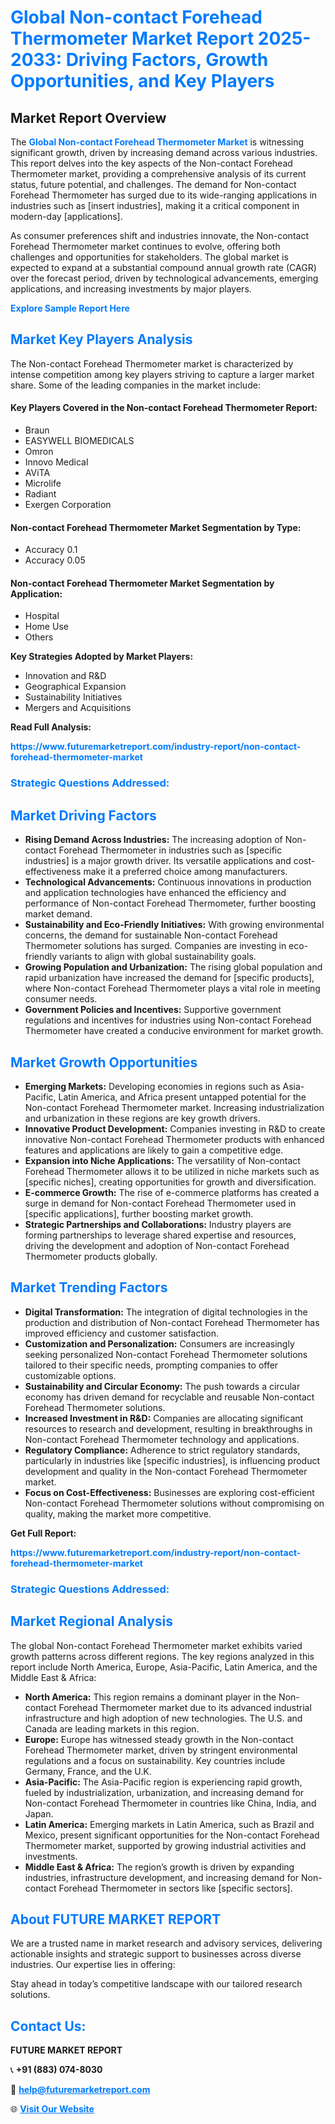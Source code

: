 <h1 style="color: #007BFF;">Global Non-contact Forehead Thermometer Market Report 2025-2033: Driving Factors, Growth Opportunities, and Key Players</h1>

<section id="overview">
<h2>Market Report Overview</h2>
<p>The <a href="https://www.futuremarketreport.com/industry-report/non-contact-forehead-thermometer-market" style="color: #007BFF; text-decoration: none;"><strong>Global Non-contact Forehead Thermometer Market</strong></a> is witnessing significant growth, driven by increasing demand across various industries. This report delves into the key aspects of the Non-contact Forehead Thermometer market, providing a comprehensive analysis of its current status, future potential, and challenges. The demand for Non-contact Forehead Thermometer has surged due to its wide-ranging applications in industries such as [insert industries], making it a critical component in modern-day [applications].</p>
<p>As consumer preferences shift and industries innovate, the Non-contact Forehead Thermometer market continues to evolve, offering both challenges and opportunities for stakeholders. The global market is expected to expand at a substantial compound annual growth rate (CAGR) over the forecast period, driven by technological advancements, emerging applications, and increasing investments by major players.</p>
</section>

<section id="overview">
<p><a href="https://www.futuremarketreport.com/request-sample/reportId=77869" style="color: #007BFF; text-decoration: none;"><strong>Explore Sample Report Here</strong></a></p>
</section>

<section id="key-players">
<h2 style="color: #007BFF;">Market Key Players Analysis</h2>
<p>The Non-contact Forehead Thermometer market is characterized by intense competition among key players striving to capture a larger market share. Some of the leading companies in the market include:</p>
<h4>Key Players Covered in the Non-contact Forehead Thermometer Report:</h4>
<ul><li>Braun</li><li>EASYWELL BIOMEDICALS</li><li>Omron</li><li>Innovo Medical</li><li>AViTA</li><li>Microlife</li><li>Radiant</li><li>Exergen Corporation</li></ul>
<h4>Non-contact Forehead Thermometer Market Segmentation by Type:</h4>
<ul><li>Accuracy 0.1</li><li>Accuracy 0.05</li></ul>

<h4>Non-contact Forehead Thermometer Market Segmentation by Application:</h4>
<ul><li>Hospital</li><li>Home Use</li><li>Others</li></ul>
<p><strong>Key Strategies Adopted by Market Players:</strong></p>
<ul>
<li>Innovation and R&D</li>
<li>Geographical Expansion</li>
<li>Sustainability Initiatives</li>
<li>Mergers and Acquisitions</li>
</ul>
</section>

<section>
<p><strong>Read Full Analysis: </strong></p><a href="https://www.futuremarketreport.com/industry-report/non-contact-forehead-thermometer-market" style="color: #007BFF; text-decoration: none;"><strong>https://www.futuremarketreport.com/industry-report/non-contact-forehead-thermometer-market</strong></a>
<h3 style="color: #007BFF;">Strategic Questions Addressed:</h3>
</section>

<section id="driving-factors">
<h2 style="color: #007BFF;">Market Driving Factors</h2>
<ul>
<li><strong>Rising Demand Across Industries:</strong> The increasing adoption of Non-contact Forehead Thermometer in industries such as [specific industries] is a major growth driver. Its versatile applications and cost-effectiveness make it a preferred choice among manufacturers.</li>
<li><strong>Technological Advancements:</strong> Continuous innovations in production and application technologies have enhanced the efficiency and performance of Non-contact Forehead Thermometer, further boosting market demand.</li>
<li><strong>Sustainability and Eco-Friendly Initiatives:</strong> With growing environmental concerns, the demand for sustainable Non-contact Forehead Thermometer solutions has surged. Companies are investing in eco-friendly variants to align with global sustainability goals.</li>
<li><strong>Growing Population and Urbanization:</strong> The rising global population and rapid urbanization have increased the demand for [specific products], where Non-contact Forehead Thermometer plays a vital role in meeting consumer needs.</li>
<li><strong>Government Policies and Incentives:</strong> Supportive government regulations and incentives for industries using Non-contact Forehead Thermometer have created a conducive environment for market growth.</li>
</ul>
</section>

<section id="growth-opportunities">
<h2 style="color: #007BFF;">Market Growth Opportunities</h2>
<ul>
<li><strong>Emerging Markets:</strong> Developing economies in regions such as Asia-Pacific, Latin America, and Africa present untapped potential for the Non-contact Forehead Thermometer market. Increasing industrialization and urbanization in these regions are key growth drivers.</li>
<li><strong>Innovative Product Development:</strong> Companies investing in R&D to create innovative Non-contact Forehead Thermometer products with enhanced features and applications are likely to gain a competitive edge.</li>
<li><strong>Expansion into Niche Applications:</strong> The versatility of Non-contact Forehead Thermometer allows it to be utilized in niche markets such as [specific niches], creating opportunities for growth and diversification.</li>
<li><strong>E-commerce Growth:</strong> The rise of e-commerce platforms has created a surge in demand for Non-contact Forehead Thermometer used in [specific applications], further boosting market growth.</li>
<li><strong>Strategic Partnerships and Collaborations:</strong> Industry players are forming partnerships to leverage shared expertise and resources, driving the development and adoption of Non-contact Forehead Thermometer products globally.</li>
</ul>
</section>

<section id="trending-factors">
<h2 style="color: #007BFF;">Market Trending Factors</h2>
<ul>
<li><strong>Digital Transformation:</strong> The integration of digital technologies in the production and distribution of Non-contact Forehead Thermometer has improved efficiency and customer satisfaction.</li>
<li><strong>Customization and Personalization:</strong> Consumers are increasingly seeking personalized Non-contact Forehead Thermometer solutions tailored to their specific needs, prompting companies to offer customizable options.</li>
<li><strong>Sustainability and Circular Economy:</strong> The push towards a circular economy has driven demand for recyclable and reusable Non-contact Forehead Thermometer solutions.</li>
<li><strong>Increased Investment in R&D:</strong> Companies are allocating significant resources to research and development, resulting in breakthroughs in Non-contact Forehead Thermometer technology and applications.</li>
<li><strong>Regulatory Compliance:</strong> Adherence to strict regulatory standards, particularly in industries like [specific industries], is influencing product development and quality in the Non-contact Forehead Thermometer market.</li>
<li><strong>Focus on Cost-Effectiveness:</strong> Businesses are exploring cost-efficient Non-contact Forehead Thermometer solutions without compromising on quality, making the market more competitive.</li>
</ul>
</section>

<section>
<p><strong>Get Full Report: </strong></p><a href="https://www.futuremarketreport.com/industry-report/non-contact-forehead-thermometer-market" style="color: #007BFF; text-decoration: none;"><strong>https://www.futuremarketreport.com/industry-report/non-contact-forehead-thermometer-market</strong></a>
<h3 style="color: #007BFF;">Strategic Questions Addressed:</h3>
</section>


<section id="regional-analysis">
<h2 style="color: #007BFF;">Market Regional Analysis</h2>
<p>The global Non-contact Forehead Thermometer market exhibits varied growth patterns across different regions. The key regions analyzed in this report include North America, Europe, Asia-Pacific, Latin America, and the Middle East & Africa:</p>
<ul>
<li><strong>North America:</strong> This region remains a dominant player in the Non-contact Forehead Thermometer market due to its advanced industrial infrastructure and high adoption of new technologies. The U.S. and Canada are leading markets in this region.</li>
<li><strong>Europe:</strong> Europe has witnessed steady growth in the Non-contact Forehead Thermometer market, driven by stringent environmental regulations and a focus on sustainability. Key countries include Germany, France, and the U.K.</li>
<li><strong>Asia-Pacific:</strong> The Asia-Pacific region is experiencing rapid growth, fueled by industrialization, urbanization, and increasing demand for Non-contact Forehead Thermometer in countries like China, India, and Japan.</li>
<li><strong>Latin America:</strong> Emerging markets in Latin America, such as Brazil and Mexico, present significant opportunities for the Non-contact Forehead Thermometer market, supported by growing industrial activities and investments.</li>
<li><strong>Middle East & Africa:</strong> The region’s growth is driven by expanding industries, infrastructure development, and increasing demand for Non-contact Forehead Thermometer in sectors like [specific sectors].</li>
</ul>
</section>

<footer>
<h2 style="color: #007BFF;">About FUTURE MARKET REPORT</h2>
<p>We are a trusted name in market research and advisory services, delivering actionable insights and strategic support to businesses across diverse industries. Our expertise lies in offering:</p>

<p>Stay ahead in today’s competitive landscape with our tailored research solutions.</p>

<h2 style="color: #007BFF;">Contact Us:</h2>
<p><strong>FUTURE MARKET REPORT</strong></p>
<p>📞 <strong>+91 (883) 074-8030</strong></p>
<p>📧 <strong><a href="mailto:help@futuremarketreport.com" style="color: #007BFF;">help@futuremarketreport.com</a></strong></p>
<p>🌐 <strong><a href="https://www.futuremarketreport.com/" style="color: #007BFF;">Visit Our Website</a></strong></p>
</footer>